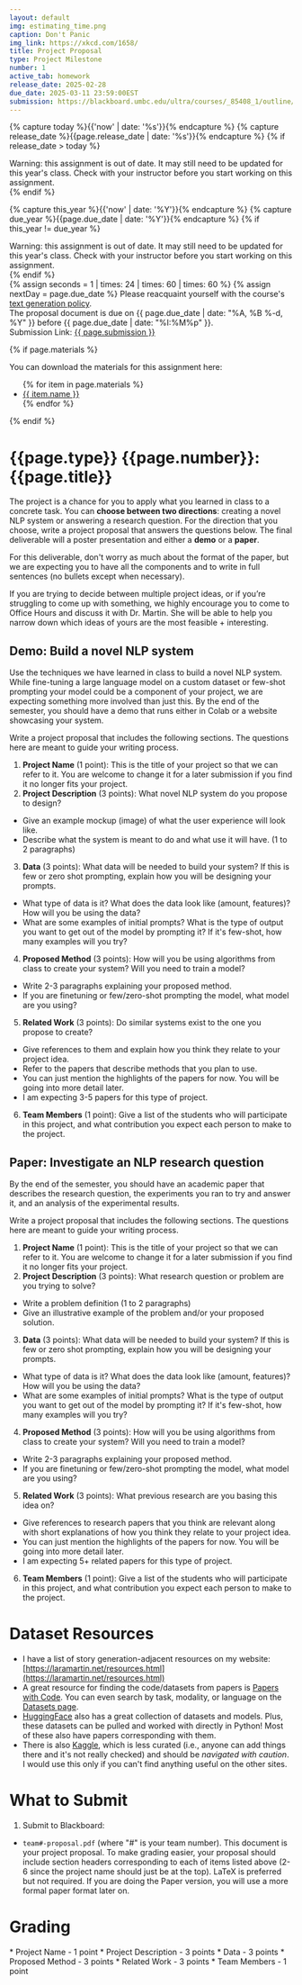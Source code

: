 ```yaml
---
layout: default
img: estimating_time.png
caption: Don't Panic
img_link: https://xkcd.com/1658/   
title: Project Proposal
type: Project Milestone
number: 1
active_tab: homework
release_date: 2025-02-28
due_date: 2025-03-11 23:59:00EST
submission: https://blackboard.umbc.edu/ultra/courses/_85408_1/outline/assessment/test/_7438455_1?courseId=_85408_1&gradeitemView=details
---
```


<!-- Check whether the assignment is ready to release -->
{% capture today %}{{'now' | date: '%s'}}{% endcapture %}
{% capture release_date %}{{page.release_date | date: '%s'}}{% endcapture %}
{% if release_date > today %} 
<div class="alert alert-danger">
Warning: this assignment is out of date.  It may still need to be updated for this year's class.  Check with your instructor before you start working on this assignment.
</div>
{% endif %}
<!-- End of check whether the assignment is up to date -->


<!-- Check whether the assignment is up to date -->
{% capture this_year %}{{'now' | date: '%Y'}}{% endcapture %}
{% capture due_year %}{{page.due_date | date: '%Y'}}{% endcapture %}
{% if this_year != due_year %} 
<div class="alert alert-danger">
Warning: this assignment is out of date.  It may still need to be updated for this year's class.  Check with your instructor before you start working on this assignment.
</div>
{% endif %}
<!-- End of check whether the assignment is up to date -->


<div class="alert alert-info">
{% assign seconds = 1 | times: 24 | times: 60 | times: 60 %}
{% assign nextDay = page.due_date %}
Please reacquaint yourself with the course's <a href="https://laramartin.net/NLP-class/#generative-ai">text generation policy</a>. <br>
The proposal document is due on {{ page.due_date | date: "%A, %B %-d, %Y" }} before {{ page.due_date | date: "%I:%M%p" }}.
<br>
Submission Link: <a href="{{page.submission}}">{{ page.submission }}</a>
</div>

{% if page.materials %}
<div class="alert alert-info">
You can download the materials for this assignment here:
<ul>
{% for item in page.materials %}
<li><a href="{{item.url}}">{{ item.name }}</a></li>
{% endfor %}
</ul>
</div>
{% endif %}


{{page.type}} {{page.number}}: {{page.title}}
=============================================================

The project is a chance for you to apply what you learned in class to a concrete task. You can **choose between two directions**: creating a novel NLP system or answering a research question. For the direction that you choose, write a project proposal that answers the questions below.  The final deliverable will a poster presentation and either a **demo** or a **paper**.

For this deliverable, don't worry as much about the format of the paper, but we are expecting you to have all the components and to write in full sentences (no bullets except when necessary).

If you are trying to decide between multiple project ideas, or if you’re struggling to come up with something, we highly encourage you to come to Office Hours and discuss it with Dr. Martin. She will be able to help you narrow down which ideas of yours are the most feasible + interesting.


## Demo: Build a novel NLP system
Use the techniques we have learned in class to build a novel NLP system. While fine-tuning a large language model on a custom dataset or few-shot prompting your model could be a component of your project, we are expecting something more involved than just this. By the end of the semester, you should have a demo that runs either in Colab or a website showcasing your system.

Write a project proposal that includes the following sections. The questions here are meant to guide your writing process.
1. __Project Name__ (1 point): This is the title of your project so that we can refer to it. You are welcome to change it for a later submission if you find it no longer fits your project.
2. __Project Description__ (3 points): What novel NLP system do you propose to design?
  - Give an example mockup (image) of what the user experience will look like.
  - Describe what the system is meant to do and what use it will have. (1 to 2 paragraphs)
3. __Data__ (3 points): What data will be needed to build your system? If this is few or zero shot prompting, explain how you will be designing your prompts.
  - What type of data is it? What does the data look like (amount, features)? How will you be using the data?
  - What are some examples of initial prompts? What is the type of output you want to get out of the model by prompting it? If it's few-shot, how many examples will you try?
4. __Proposed Method__ (3 points): How will you be using algorithms from class to create your system? Will you need to train a model?
  - Write 2-3 paragraphs explaining your proposed method.
  - If you are finetuning or few/zero-shot prompting the model, what model are you using?
5. __Related Work__ (3 points): Do similar systems exist to the one you propose to create?
  - Give references to them and explain how you think they relate to your project idea.
  - Refer to the papers that describe methods that you plan to use.
  - You can just mention the highlights of the papers for now. You will be going into more detail later.
  - I am expecting 3-5 papers for this type of project.
6. __Team Members__ (1 point): Give a list of the students who will participate in this project, and what contribution you expect each person to make to the project.


## Paper: Investigate an NLP research question
By the end of the semester, you should have an academic paper that describes the research question, the experiments you ran to try and answer it, and an analysis of the experimental results.

Write a project proposal that includes the following sections. The questions here are meant to guide your writing process.
1. __Project Name__ (1 point): This is the title of your project so that we can refer to it. You are welcome to change it for a later submission if you find it no longer fits your project.
2. __Project Description__ (3 points): What research question or problem are you trying to solve?
  - Write a problem definition (1 to 2 paragraphs)
  - Give an illustrative example of the problem and/or your proposed solution.
3. __Data__ (3 points): What data will be needed to build your system? If this is few or zero shot prompting, explain how you will be designing your prompts.
  - What type of data is it? What does the data look like (amount, features)? How will you be using the data?
  - What are some examples of initial prompts? What is the type of output you want to get out of the model by prompting it? If it's few-shot, how many examples will you try?
4. __Proposed Method__ (3 points): How will you be using algorithms from class to create your system? Will you need to train a model?
  - Write 2-3 paragraphs explaining your proposed method.
  - If you are finetuning or few/zero-shot prompting the model, what model are you using?
5. __Related Work__ (3 points): What previous research are you basing this idea on?
  - Give references to research papers that you think are relevant along with short explanations of how you think they relate to your project idea.
  - You can just mention the highlights of the papers for now. You will be going into more detail later.
  - I am expecting 5+ related papers for this type of project.
6. __Team Members__ (1 point): Give a list of the students who will participate in this project, and what contribution you expect each person to make to the project.

# Dataset Resources
* I have a list of story generation-adjacent resources on my website: [https://laramartin.net/resources.html](https://laramartin.net/resources.html)
* A great resource for finding the code/datasets from papers is [Papers with Code](https://paperswithcode.com/). You can even search by task, modality, or language on the [Datasets page](https://paperswithcode.com/datasets).
* [HuggingFace](https://huggingface.co/) also has a great collection of datasets and models. Plus, these datasets can be pulled and worked with directly in Python! Most of these also have papers corresponding with them.
* There is also [Kaggle](https://www.kaggle.com/), which is less curated (i.e., anyone can add things there and it's not really checked) and should be _navigated with caution_. I would use this only if you can't find anything useful on the other sites.

# What to Submit
1. Submit to Blackboard:
* `team#-proposal.pdf` (where "#" is your team number). This document is your project proposal. To make grading easier, your proposal should include section headers corresponding to each of items listed above (2-6 since the project name should just be at the top). LaTeX is preferred but not required. If you are doing the Paper version, you will use a more formal paper format later on.


# Grading
<div class="alert alert-warning" markdown="1">
* Project Name - 1 point
* Project Description - 3 points
* Data - 3 points
* Proposed Method - 3 points
* Related Work - 3 points
* Team Members - 1 point
</div>
